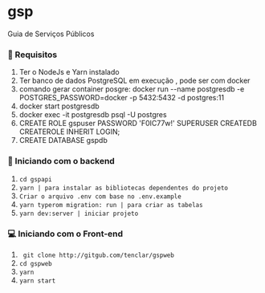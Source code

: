 # gsp
Guia de Serviços Públicos

### 🔽 Requisitos
1. Ter o NodeJs e Yarn instalado
2. Ter banco de dados PostgreSQL em execução , pode ser com docker
3. comando gerar container posgre: docker run --name postgresdb -e POSTGRES_PASSWORD=docker -p 5432:5432 -d postgres:11
4. docker start postgresdb
5. docker exec -it postgresdb psql -U postgres
6. CREATE ROLE gspuser PASSWORD 'F0IC77w!' SUPERUSER CREATEDB CREATEROLE INHERIT LOGIN;
7. CREATE DATABASE gspdb


### :rocket: Iniciando com o backend
1. ``cd gspapi``
2. ``yarn | para instalar as bibliotecas dependentes do projeto  ``
3. ``Criar o arquivo .env com base no .env.example``
4. ``yarn typerom migration: run | para criar as tabelas ``
5. ``yarn dev:server | iniciar projeto``

### 💻 Iniciando com o Front-end
1. `` git clone http://gitgub.com/tenclar/gspweb``
2. ``cd gspweb``
3. ``yarn``
4. ``yarn start``
